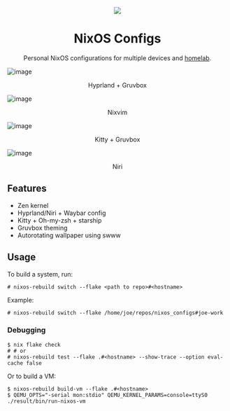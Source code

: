 <p align="center">
  <img src="https://github.com/NixOS/nixos-artwork/blob/master/logo/nixos-white.png?raw=true" />
</p>

<h1 align="center">NixOS Configs</h1>

<p align="center">Personal NixOS configurations for multiple devices and <a href="./hosts/homelab/README.md">homelab</a>.</p>

![image](https://github.com/V3ntus/nixos/assets/29584664/73c56423-7a90-4565-bd47-219a4a7982ed)  
<p align="center">Hyprland + Gruvbox</p>

![image](https://github.com/V3ntus/nixos/assets/29584664/733808e0-9e3a-463f-823c-1a6bbc362d3f)  
<p align="center">Nixvim</p>

![image](https://github.com/V3ntus/nixos/assets/29584664/e2580fc9-7c6b-483e-bd1d-e8c8dc65e887)  
<p align="center">Kitty + Gruvbox</p>

![image](https://github.com/V3ntus/nixos/assets/29584664/78f03d92-5ecb-4d3d-b75d-e440c4accfd1)  
<p align="center">Niri</p>

## Features

- Zen kernel
- Hyprland/Niri + Waybar config
- Kitty + Oh-my-zsh + starship
- Gruvbox theming
- Autorotating wallpaper using swww

## Usage

To build a system, run:

```
# nixos-rebuild switch --flake <path to repo>#<hostname>
```

Example:

```
# nixos-rebuild switch --flake /home/joe/repos/nixos_configs#joe-work
```

### Debugging

```
$ nix flake check
# # or
# nixos-rebuild test --flake .#<hostname> --show-trace --option eval-cache false
```

Or to build a VM:

```
$ nixos-rebuild build-vm --flake .#<hostname>
$ QEMU_OPTS="-serial mon:stdio" QEMU_KERNEL_PARAMS=console=ttyS0 ./result/bin/run-nixos-vm
```
